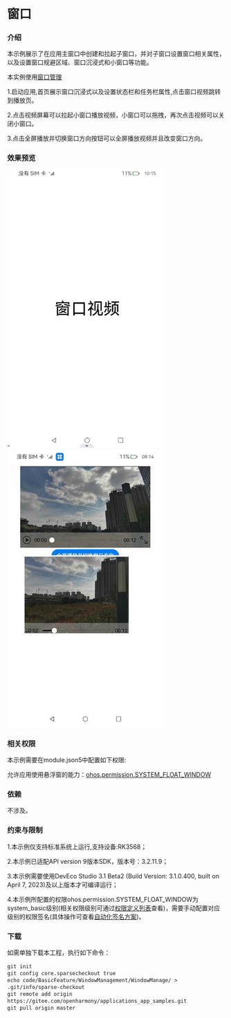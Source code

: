 # 窗口

### 介绍

本示例展示了在应用主窗口中创建和拉起子窗口，并对子窗口设置窗口相关属性，以及设置窗口规避区域、窗口沉浸式和小窗口等功能。
 
 
 本实例使用[窗口管理](https://gitee.com/openharmony/docs/blob/master/zh-cn/application-dev/reference/apis/js-apis-window.md)
 
 
1.启动应用,首页展示窗口沉浸式以及设置状态栏和任务栏属性,点击窗口视频跳转到播放页。

2.点击视频屏幕可以拉起小窗口播放视频，小窗口可以拖拽，再次点击视频可以关闭小窗口。

3.点击全屏播放并切换窗口方向按钮可以全屏播放视频并且改变窗口方向。


### 效果预览

-![home](screenshots/devices/mainWindow.png) ![play1](screenshots/devices/subWindow.png)
  

### 相关权限

本示例需要在module.json5中配置如下权限:

允许应用使用悬浮窗的能力：[ohos.permission.SYSTEM_FLOAT_WINDOW](https://gitee.com/openharmony/docs/blob/master/zh-cn/application-dev/security/permission-list.md)


### 依赖

不涉及。


### 约束与限制

1.本示例仅支持标准系统上运行,支持设备:RK3568；

2.本示例已适配API version 9版本SDK，版本号：3.2.11.9；

3.本示例需要使用DevEco Studio 3.1 Beta2 (Build Version: 3.1.0.400, built on April 7, 2023)及以上版本才可编译运行；

4.本示例所配置的权限ohos.permission.SYSTEM_FLOAT_WINDOW为system_basic级别(相关权限级别可通过[权限定义列表](https://gitee.com/openharmony/docs/blob/master/zh-cn/application-dev/security/permission-list.md)查看)，需要手动配置对应级别的权限签名(具体操作可查看[自动化签名方案](https://docs.openharmony.cn/pages/v3.2Beta/zh-cn/application-dev/security/hapsigntool-overview.md/))。

### 下载

如需单独下载本工程，执行如下命令：
```
git init
git config core.sparsecheckout true
echo code/BasicFeature/WindowManagement/WindowManage/ > .git/info/sparse-checkout
git remote add origin https://gitee.com/openharmony/applications_app_samples.git
git pull origin master

```